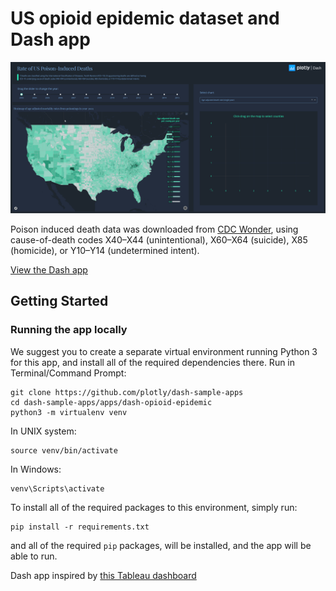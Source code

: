 # US opioid epidemic dataset and Dash app

![plotly-dash-screencast](assets/github/app_screencast.gif)

Poison induced death data was downloaded from [CDC Wonder](https://wonder.cdc.gov/), using cause-of-death codes X40–X44 (unintentional), X60–X64 (suicide), X85 (homicide), or Y10–Y14 (undetermined intent).

[View the Dash app](https://dash-gallery.plotly.host/dash-opioid-epidemic/)

## Getting Started

### Running the app locally
We suggest you to create a separate virtual environment running Python 3 for this app, and install all of the required dependencies there. Run in Terminal/Command Prompt:

```
git clone https://github.com/plotly/dash-sample-apps
cd dash-sample-apps/apps/dash-opioid-epidemic
python3 -m virtualenv venv
```
In UNIX system: 

```
source venv/bin/activate
```
In Windows: 

```
venv\Scripts\activate
```

To install all of the required packages to this environment, simply run:

```
pip install -r requirements.txt
```

and all of the required `pip` packages, will be installed, and the app will be able to run.


Dash app inspired by [this Tableau dashboard](https://www.cdc.gov/nchs/data-visualization/drug-poisoning-mortality/)


